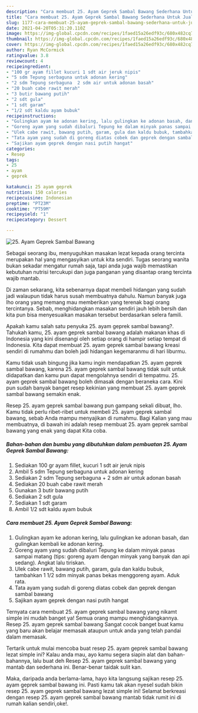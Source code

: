```yaml
---
description: "Cara membuat 25. Ayam Geprek Sambal Bawang Sederhana Untuk Jualan"
title: "Cara membuat 25. Ayam Geprek Sambal Bawang Sederhana Untuk Jualan"
slug: 1177-cara-membuat-25-ayam-geprek-sambal-bawang-sederhana-untuk-jualan
date: 2021-04-20T05:31:20.110Z
image: https://img-global.cpcdn.com/recipes/1faed15a26edf93c/680x482cq70/25-ayam-geprek-sambal-bawang-foto-resep-utama.jpg
thumbnail: https://img-global.cpcdn.com/recipes/1faed15a26edf93c/680x482cq70/25-ayam-geprek-sambal-bawang-foto-resep-utama.jpg
cover: https://img-global.cpcdn.com/recipes/1faed15a26edf93c/680x482cq70/25-ayam-geprek-sambal-bawang-foto-resep-utama.jpg
author: Ryan McCormick
ratingvalue: 3.8
reviewcount: 4
recipeingredient:
- "100 gr ayam fillet kucuri 1 sdt air jeruk nipis"
- "5 sdm Tepung serbaguna untuk adonan kering"
- "2 sdm Tepung serbaguna  2 sdm air untuk adonan basah"
- "20 buah cabe rawit merah"
- "3 butir bawang putih"
- "2 sdt gula"
- "1 sdt garam"
- "1/2 sdt kaldu ayam bubuk"
recipeinstructions:
- "Gulingkan ayam ke adonan kering, lalu gulingkan ke adonan basah, dan gulingkan kembali ke adonan kering."
- "Goreng ayam yang sudah dibaluri Tepung ke dalam minyak panas sampai matang (tips: goreng ayam dengan minyak yang banyak dan api sedang). Angkat lalu tiriskan."
- "Ulek cabe rawit, bawang putih, garam, gula dan kaldu bubuk, tambahkan 1 1/2 sdm minyak panas bekas menggoreng ayam. Aduk rata."
- "Tata ayam yang sudah di goreng diatas cobek dan geprek dengan sambal bawang"
- "Sajikan ayam geprek dengan nasi putih hangat"
categories:
- Resep
tags:
- 25
- ayam
- geprek

katakunci: 25 ayam geprek 
nutrition: 150 calories
recipecuisine: Indonesian
preptime: "PT23M"
cooktime: "PT59M"
recipeyield: "1"
recipecategory: Dessert

---
```



![25. Ayam Geprek Sambal Bawang](https://img-global.cpcdn.com/recipes/1faed15a26edf93c/680x482cq70/25-ayam-geprek-sambal-bawang-foto-resep-utama.jpg)

Sebagai seorang ibu, menyuguhkan masakan lezat kepada orang tercinta merupakan hal yang mengasyikan untuk kita sendiri. Tugas seorang  wanita bukan sekadar mengatur rumah saja, tapi anda juga wajib memastikan kebutuhan nutrisi tercukupi dan juga panganan yang disantap orang tercinta wajib mantab.

Di zaman  sekarang, kita sebenarnya dapat membeli hidangan yang sudah jadi walaupun tidak harus susah membuatnya dahulu. Namun banyak juga lho orang yang memang mau memberikan yang terenak bagi orang tercintanya. Sebab, menghidangkan masakan sendiri jauh lebih bersih dan kita pun bisa menyesuaikan masakan tersebut berdasarkan selera famili. 



Apakah kamu salah satu penyuka 25. ayam geprek sambal bawang?. Tahukah kamu, 25. ayam geprek sambal bawang adalah makanan khas di Indonesia yang kini disenangi oleh setiap orang di hampir setiap tempat di Indonesia. Kita dapat membuat 25. ayam geprek sambal bawang kreasi sendiri di rumahmu dan boleh jadi hidangan kegemaranmu di hari liburmu.

Kamu tidak usah bingung jika kamu ingin mendapatkan 25. ayam geprek sambal bawang, karena 25. ayam geprek sambal bawang tidak sulit untuk didapatkan dan kamu pun dapat mengolahnya sendiri di tempatmu. 25. ayam geprek sambal bawang boleh dimasak dengan beraneka cara. Kini pun sudah banyak banget resep kekinian yang membuat 25. ayam geprek sambal bawang semakin enak.

Resep 25. ayam geprek sambal bawang pun gampang sekali dibuat, lho. Kamu tidak perlu ribet-ribet untuk membeli 25. ayam geprek sambal bawang, sebab Anda mampu menyajikan di rumahmu. Bagi Kalian yang mau membuatnya, di bawah ini adalah resep membuat 25. ayam geprek sambal bawang yang enak yang dapat Kita coba.

<!--inarticleads1-->

##### Bahan-bahan dan bumbu yang dibutuhkan dalam pembuatan 25. Ayam Geprek Sambal Bawang:

1. Sediakan 100 gr ayam fillet, kucuri 1 sdt air jeruk nipis
1. Ambil 5 sdm Tepung serbaguna untuk adonan kering
1. Sediakan 2 sdm Tepung serbaguna + 2 sdm air untuk adonan basah
1. Sediakan 20 buah cabe rawit merah
1. Gunakan 3 butir bawang putih
1. Sediakan 2 sdt gula
1. Sediakan 1 sdt garam
1. Ambil 1/2 sdt kaldu ayam bubuk




<!--inarticleads2-->

##### Cara membuat 25. Ayam Geprek Sambal Bawang:

1. Gulingkan ayam ke adonan kering, lalu gulingkan ke adonan basah, dan gulingkan kembali ke adonan kering.
1. Goreng ayam yang sudah dibaluri Tepung ke dalam minyak panas sampai matang (tips: goreng ayam dengan minyak yang banyak dan api sedang). Angkat lalu tiriskan.
1. Ulek cabe rawit, bawang putih, garam, gula dan kaldu bubuk, tambahkan 1 1/2 sdm minyak panas bekas menggoreng ayam. Aduk rata.
1. Tata ayam yang sudah di goreng diatas cobek dan geprek dengan sambal bawang
1. Sajikan ayam geprek dengan nasi putih hangat




Ternyata cara membuat 25. ayam geprek sambal bawang yang nikamt simple ini mudah banget ya! Semua orang mampu menghidangkannya. Resep 25. ayam geprek sambal bawang Sangat cocok banget buat kamu yang baru akan belajar memasak ataupun untuk anda yang telah pandai dalam memasak.

Tertarik untuk mulai mencoba buat resep 25. ayam geprek sambal bawang lezat simple ini? Kalau anda mau, ayo kamu segera siapin alat dan bahan-bahannya, lalu buat deh Resep 25. ayam geprek sambal bawang yang mantab dan sederhana ini. Benar-benar taidak sulit kan. 

Maka, daripada anda berlama-lama, hayo kita langsung sajikan resep 25. ayam geprek sambal bawang ini. Pasti kamu tak akan nyesel sudah bikin resep 25. ayam geprek sambal bawang lezat simple ini! Selamat berkreasi dengan resep 25. ayam geprek sambal bawang mantab tidak rumit ini di rumah kalian sendiri,oke!.

